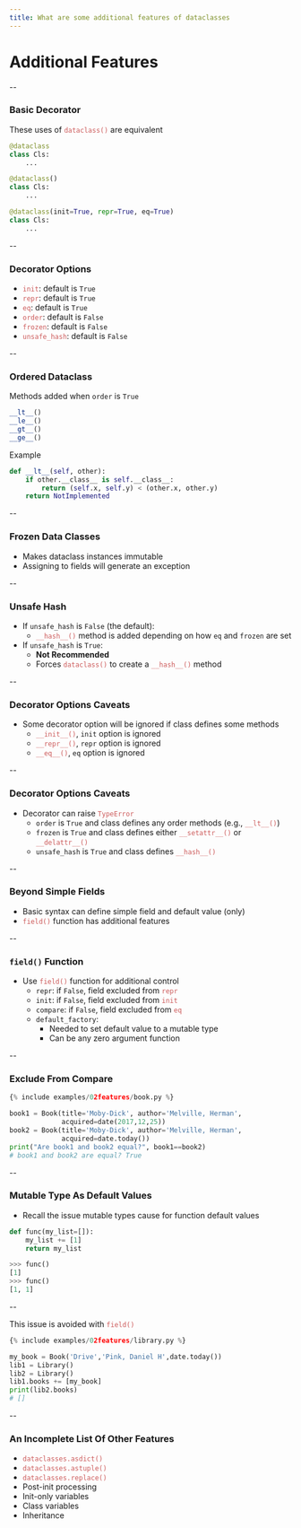 ```yaml
---
title: What are some additional features of dataclasses
---
```


# Additional Features

--

### Basic Decorator

These uses of <span style="color:indianred">```dataclass()```</span> are equivalent

```python
@dataclass
class Cls:
    ...

@dataclass()
class Cls:
    ...

@dataclass(init=True, repr=True, eq=True)
class Cls:
    ...
```

--

### Decorator Options

- <span style="color:indianred">```init```</span>: default is ```True```
- <span style="color:indianred">```repr```</span>: default is ```True```
- <span style="color:indianred">```eq```</span>: default is ```True```
- <span style="color:indianred">```order```</span>: default is ```False```
- <span style="color:indianred">```frozen```</span>: default is ```False```
- <span style="color:indianred">```unsafe_hash```</span>: default is ```False```

--

### Ordered Dataclass

Methods added when ```order``` is ```True```
```python
__lt__()
__le__()
__gt__()
__ge__()
```
Example
```python
def __lt__(self, other):
    if other.__class__ is self.__class__:
        return (self.x, self.y) < (other.x, other.y)
    return NotImplemented
```

--

### Frozen Data Classes

- Makes dataclass instances immutable
- Assigning to fields will generate an exception

--

### Unsafe Hash

- If ```unsafe_hash``` is ```False``` (the default):
  - <span style="color:indianred">```__hash__()```</span> method is added depending on how ```eq``` and ```frozen``` are set
- If ```unsafe_hash``` is ```True```:
  - **Not Recommended**
  - Forces <span style="color:indianred">```dataclass()```</span> to create a <span style="color:indianred">```__hash__()```</span> method

--

### Decorator Options Caveats

- Some decorator option will be ignored if class defines some methods
  - <span style="color:indianred">```__init__()```</span>, ```init``` option is ignored
  - <span style="color:indianred">```__repr__()```</span>, ```repr``` option is ignored
  - <span style="color:indianred">```__eq__()```</span>, ```eq``` option is ignored

--

### Decorator Options Caveats

- Decorator can raise <span style="color:indianred">```TypeError```</span>
  - ```order``` is ```True``` and class defines any order methods (e.g., <span style="color:indianred">```__lt__()```</span>)
  - ```frozen``` is ```True``` and class defines either <span style="color:indianred">```__setattr__()```</span> or <span style="color:indianred">```__delattr__()```</span>
  - ```unsafe_hash``` is ```True``` and class defines <span style="color:indianred">```__hash__()```</span>

--

### Beyond Simple Fields

- Basic syntax can define simple field and default value (only)
- <span style="color:indianred">```field()```</span> function has additional features

--

### ```field()``` Function

- Use <span style="color:indianred">```field()```</span> function for additional control
  - ```repr```: if ```False```, field excluded from <span style="color:indianred">```repr```</span>
  - ```init```: if ```False```, field excluded from <span style="color:indianred">```init```</span>
  - ```compare```: if ```False```, field excluded from <span style="color:indianred">```eq```</span>
  - ```default_factory```:
    - Needed to set default value to a mutable type
    - Can be any zero argument function

--

### Exclude From Compare

```python
{% include examples/02features/book.py %}
```
```python
book1 = Book(title='Moby-Dick', author='Melville, Herman',
             acquired=date(2017,12,25))
book2 = Book(title='Moby-Dick', author='Melville, Herman',
             acquired=date.today())
print("Are book1 and book2 equal?", book1==book2)
# book1 and book2 are equal? True
```

--

### Mutable Type As Default Values

- Recall the issue mutable types cause for function default values

```python
def func(my_list=[]):
    my_list += [1]
    return my_list

```
```python
>>> func()
[1]
>>> func()
[1, 1]

```

--

This issue is avoided with <span style="color:indianred">```field()```</span>

```python
{% include examples/02features/library.py %}
```
```python
my_book = Book('Drive','Pink, Daniel H',date.today())
lib1 = Library()
lib2 = Library()
lib1.books += [my_book]
print(lib2.books)
# []
```

--

### An Incomplete List Of Other Features

- <span style="color:indianred">```dataclasses.asdict()```</span>
- <span style="color:indianred">```dataclasses.astuple()```</span>
- <span style="color:indianred">```dataclasses.replace()```</span>
- Post-init processing
- Init-only variables
- Class variables
- Inheritance
